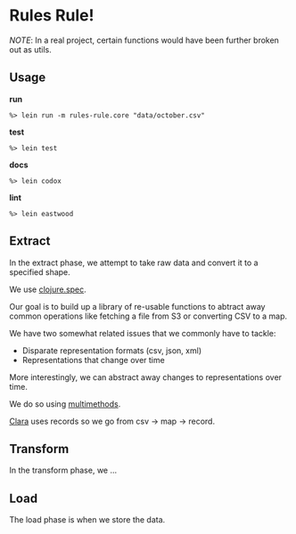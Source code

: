 # Rules Rule!

*NOTE*: In a real project, certain functions would have been further broken out as utils.

## Usage

**run**
```
%> lein run -m rules-rule.core "data/october.csv"
```

**test**
```
%> lein test
```

**docs**
```
%> lein codox
```

**lint**
```
%> lein eastwood
```

## Extract

In the extract phase, we attempt to take raw data and convert it to a specified shape.

We use [clojure.spec](https://clojure.org/guides/spec).

Our goal is to build up a library of re-usable functions to abtract away common operations like fetching a file from S3 or converting CSV to a map.

We have two somewhat related issues that we commonly have to tackle:

+ Disparate representation formats (csv, json, xml)
+ Representations that change over time

More interestingly, we can abstract away changes to representations over time.

We do so using [multimethods](https://clojure.org/reference/multimethods).

[Clara](http://www.clara-rules.org) uses records so we go from csv -> map -> record.

## Transform

In the transform phase, we ...

## Load

The load phase is when we store the data.